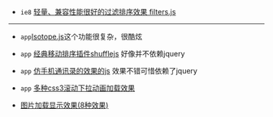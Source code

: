 + `ie8` [轻量、兼容性能很好的过滤排序效果 filters.js](http://www.jq22.com/demo/verycpicpview/)

---------------
+ `app`[Isotope.js](http://www.jq22.com/yanshi3776)这个功能很复杂，很酷炫
+ `app` [经典移动排序插件shufflejs](https://vestride.github.io/Shuffle/) 好像并不依赖jquery

+ `app` [仿手机通讯录的效果的js](http://www.jq22.com/demo/jQuery-szmjs20151201/) 效果不错可惜依赖了jquery

+ `app` [多种css3滚动下拉动画加载效果](http://www.jq22.com/yanshi5294)
+  [图片加载显示效果(8种效果)](http://www.jq22.com/yanshi118)